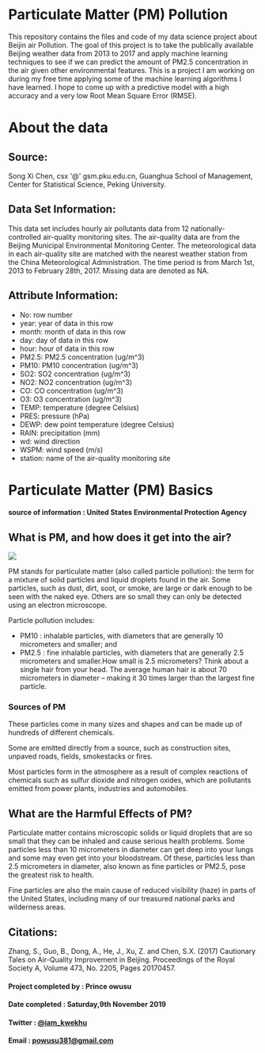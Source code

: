 # Particulate Matter (PM) Pollution

This repository contains the files and code of my data science project about Beijin air Pollution. The goal of this project is to take the publically available Beijing weather data from 2013 to 2017 and apply machine learning techniques to see if we can predict the amount of PM2.5 concentration in the air given other environmental features. This is a project I am working on during my free time applying some of the machine learning algorithms I have learned. I hope to come up with a predictive model with a high accuracy and a very low Root Mean Square Error (RMSE).

# About the data

## Source:

Song Xi Chen, csx '@' gsm.pku.edu.cn, Guanghua School of Management, Center for Statistical Science, Peking University.

## Data Set Information:

This data set includes hourly air pollutants data from 12 nationally-controlled air-quality monitoring sites. The air-quality data are from the Beijing Municipal Environmental Monitoring Center. The meteorological data in each air-quality site are matched with the nearest weather station from the China Meteorological Administration. The time period is from March 1st, 2013 to February 28th, 2017. Missing data are denoted as NA.

## Attribute Information:

* No: row number
* year: year of data in this row
* month: month of data in this row
* day: day of data in this row
* hour: hour of data in this row
* PM2.5: PM2.5 concentration (ug/m^3)
* PM10: PM10 concentration (ug/m^3)
* SO2: SO2 concentration (ug/m^3)
* NO2: NO2 concentration (ug/m^3)
* CO: CO concentration (ug/m^3)
* O3: O3 concentration (ug/m^3)
* TEMP: temperature (degree Celsius)
* PRES: pressure (hPa)
* DEWP: dew point temperature (degree Celsius)
* RAIN: precipitation (mm)
* wd: wind direction
* WSPM: wind speed (m/s)
* station: name of the air-quality monitoring site

# Particulate Matter (PM) Basics
#### source of information : United States Environmental Protection Agency

## What is PM, and how does it get into the air?

![](https://www.epa.gov/sites/production/files/styles/medium/public/2016-09/pm2.5_scale_graphic-color_2.jpg)

PM stands for particulate matter (also called particle pollution): the term for a mixture of solid particles and liquid droplets found in the air. Some particles, such as dust, dirt, soot, or smoke, are large or dark enough to be seen with the naked eye. Others are so small they can only be detected using an electron microscope.

Particle pollution includes:
* PM10 : inhalable particles, with diameters that are generally 10 micrometers and smaller; and
*  PM2.5 : fine inhalable particles, with diameters that are generally 2.5 micrometers and smaller.How small is 2.5 micrometers? Think about a single hair from your head. The average human hair is about 70 micrometers in diameter – making it 30 times larger than the largest fine particle.

### Sources of PM

These particles come in many sizes and shapes and can be made up of hundreds of different chemicals.

Some are emitted directly from a source, such as construction sites, unpaved roads, fields, smokestacks or fires.

Most particles form in the atmosphere as a result of complex reactions of chemicals such as sulfur dioxide and nitrogen oxides, which are pollutants emitted from power plants, industries and automobiles.

## What are the Harmful Effects of PM?

Particulate matter contains microscopic solids or liquid droplets that are so small that they can be inhaled and cause serious health problems. Some particles less than 10 micrometers in diameter can get deep into your lungs and some may even get into your bloodstream. Of these, particles less than 2.5 micrometers in diameter, also known as fine particles or PM2.5, pose the greatest risk to health.

Fine particles are also the main cause of reduced visibility (haze) in parts of the United States, including many of our treasured national parks and wilderness areas.

## Citations:

Zhang, S., Guo, B., Dong, A., He, J., Xu, Z. and Chen, S.X. (2017) Cautionary Tales on Air-Quality Improvement in Beijing. Proceedings of the Royal Society A, Volume 473, No. 2205, Pages 20170457.

#### Project completed by : Prince owusu
#### Date completed : Saturday,9th November 2019

#### Twitter : [@iam_kwekhu](https://twitter.com/iam_kwekhu)
#### Email : [powusu381@gmail.com](powusu381@gmail.com)
